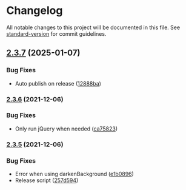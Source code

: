 # Changelog

All notable changes to this project will be documented in this file. See [standard-version](https://github.com/conventional-changelog/standard-version) for commit guidelines.

## [2.3.7](https://github.com/Zenoo/quickModal/compare/v2.3.6...v2.3.7) (2025-01-07)


### Bug Fixes

* Auto publish on release ([12888ba](https://github.com/Zenoo/quickModal/commit/12888bac95ae67965b22ca895f04a14f73c1e445))

### [2.3.6](https://github.com/Zenoo/quickModal/compare/v2.3.5...v2.3.6) (2021-12-06)


### Bug Fixes

* Only run jQuery when needed ([ca75823](https://github.com/Zenoo/quickModal/commit/ca758230656921093d5c82685e84725d615ec03a))

### [2.3.5](https://github.com/Zenoo/quickModal/compare/v2.3.4...v2.3.5) (2021-12-06)


### Bug Fixes

* Error when using darkenBackground ([e1b0896](https://github.com/Zenoo/quickModal/commit/e1b08963af445fec81b1732c097dd479fa31cef4))
* Release script ([257d594](https://github.com/Zenoo/quickModal/commit/257d594e71d084881f3435046ddb062f8fb07bee))
